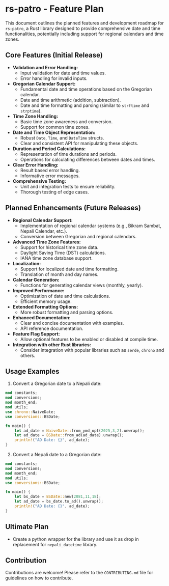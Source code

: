 # rs-patro - Feature Plan

This document outlines the planned features and development roadmap for `rs-patro`, a Rust library designed to provide comprehensive date and time functionalities, potentially including support for regional calendars and time zones.

## Core Features (Initial Release)
* **Validation and Error Handling:**
    * Input validation for date and time values.
    * Error handling for invalid inputs.
* **Gregorian Calendar Support:**
    * Fundamental date and time operations based on the Gregorian calendar.
    * Date and time arithmetic (addition, subtraction).
    * Date and time formatting and parsing (similar to `strftime` and `strptime`).
* **Time Zone Handling:**
    * Basic time zone awareness and conversion.
    * Support for common time zones.
* **Date and Time Object Representation:**
    * Robust `Date`, `Time`, and `DateTime` structs.
    * Clear and consistent API for manipulating these objects.
* **Duration and Period Calculations:**
    * Representation of time durations and periods.
    * Operations for calculating differences between dates and times.
* **Clear Error Handling:**
    * Result based error handling.
    * Informative error messages.
* **Comprehensive Testing:**
    * Unit and integration tests to ensure reliability.
    * Thorough testing of edge cases.

## Planned Enhancements (Future Releases)

* **Regional Calendar Support:**
    * Implementation of regional calendar systems (e.g., Bikram Sambat, Nepali Calendar, etc.).
    * Conversion between Gregorian and regional calendars.
* **Advanced Time Zone Features:**
    * Support for historical time zone data.
    * Daylight Saving Time (DST) calculations.
    * IANA time zone database support.
* **Localization:**
    * Support for localized date and time formatting.
    * Translation of month and day names.
* **Calendar Generation:**
    * Functions for generating calendar views (monthly, yearly).
* **Improved Performance:**
    * Optimization of date and time calculations.
    * Efficient memory usage.
* **Extended Formatting Options:**
    * More robust formatting and parsing options.
* **Enhanced Documentation:**
    * Clear and concise documentation with examples.
    * API reference documentation.
* **Feature Flag Support:**
    * Allow optional features to be enabled or disabled at compile time.
* **Integration with other Rust libraries:**
    * Consider integration with popular libraries such as `serde`, `chrono` and others.

## Usage Examples

1. Convert a Gregorian date to a Nepali date:
```rust
mod constants;
mod conversions;
mod month_end;
mod utils;
use chrono::NaiveDate;
use conversions::BSDate;

fn main() {
    let ad_date = NaiveDate::from_ymd_opt(2025,3,2).unwrap();
    let ad_date = BSDate::from_ad(ad_date).unwrap();
    println!("AD Date: {}", ad_date);
}
```

2. Convert a Nepali date to a Gregorian date:
```rust
mod constants;
mod conversions;
mod month_end;
mod utils;
use conversions::BSDate;

fn main() {
    let bs_date = BSDate::new(2081,11,18);
    let ad_date = bs_date.to_ad().unwrap();
    println!("AD Date: {}", ad_date);
}
```

## Ultimate Plan
- Create a python wrapper for the library and use it as drop in replacement for `nepali_datetime` library.

## Contribution

Contributions are welcome! Please refer to the `CONTRIBUTING.md` file for guidelines on how to contribute.
